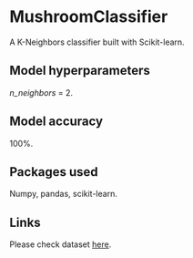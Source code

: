 # MushroomClassifier
A K-Neighbors classifier built with Scikit-learn.

## Model hyperparameters
*n_neighbors* = 2.

## Model accuracy
100%.

## Packages used
Numpy, pandas, scikit-learn.

## Links
Please check dataset [here](https://www.kaggle.com/uciml/mushroom-classification).
